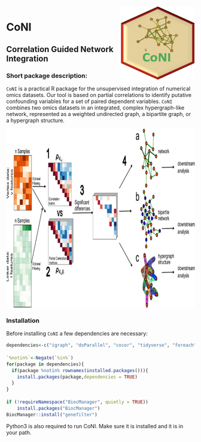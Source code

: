 <img src="https://github.com/viktormiok/viktormiok.me/blob/main/software/coni.png" align="right" height="200" width="200">

CoNI
========

## Correlation Guided Network Integration

### Short package description:
`CoNI` is a practical R package for the unsupervised integration of numerical omics datasets. Our tool is based on partial correlations to identify putative confounding variables for a set of paired dependent variables. `CoNI` combines two omics datasets in an integrated, complex hypergraph-like network, represented as a weighted undirected graph, a bipartite graph, or a hypergraph structure. 

<img src="https://github.com/viktormiok/CoNI/blob/master/CONI_abstract.jpeg" align="top" height="480" width="1100">

### Installation
Before installing `CoNI` a few dependencies are necessary:
```r
dependencies<-c("igraph", "doParallel", "cocor", "tidyverse", "foreach","ggrepel", "gplots", "gridExtra", "plyr", "ppcor", "tidyr", "Hmisc")

`%notin%`<-Negate(`%in%`)
for(package in dependencies){
  if(package %notin% rownames(installed.packages())){
    install.packages(package,dependencies = TRUE)
  }
}

if (!requireNamespace("BiocManager", quietly = TRUE))
    install.packages("BiocManager")
BiocManager::install("genefilter")
```

Python3 is also required to run CoNI. Make sure it is installed and it is in your path. 


